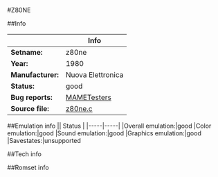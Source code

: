 #Z80NE

##Info

||Info|
|-----|-----|
|**Setname:**|z80ne
|**Year:**|1980
|**Manufacturer:**|Nuova Elettronica
|**Status:**|good
|**Bug reports:**|[MAMETesters](http://mametesters.org/view_all_set.php?type=1&temporary=y&search=z80ne.c)
|**Source file:**|[z80ne.c](https://github.com/mamedev/mame/blob/master/src/mess/drivers/z80ne.c)

##Emulation info
|| Status |
|-----|-----|
|Overall emulation:|good
|Color emulation:|good
|Sound emulation:|good
|Graphics emulation:|good
|Savestates:|unsupported

##Tech info

##Romset info

<!--- START OF EDITED COMMENT DO NOT TOUCH TEXT ABOVE-->
